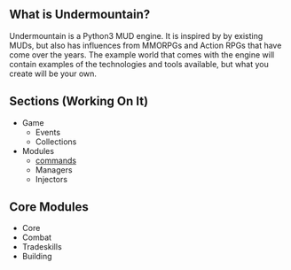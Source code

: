 ## What is Undermountain?

Undermountain is a Python3 MUD engine.  It is inspired by by existing MUDs, but also has influences from MMORPGs and Action RPGs that have come over the years.  The example world that comes with the engine will contain examples of the technologies and tools available, but what you create will be your own.


## Sections (Working On It)
* Game
    * Events
    * Collections
* Modules
    * [commands](Commands)
    * Managers
    * Injectors


## Core Modules
* Core
* Combat
* Tradeskills
* Building
